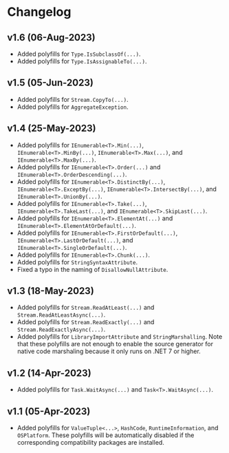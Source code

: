 # Changelog

## v1.6 (06-Aug-2023)

- Added polyfills for `Type.IsSubclassOf(...)`.
- Added polyfills for `Type.IsAssignableTo(...)`.

## v1.5 (05-Jun-2023)

- Added polyfills for `Stream.CopyTo(...)`.
- Added polyfills for `AggregateException`.

## v1.4 (25-May-2023)

- Added polyfills for `IEnumerable<T>.Min(...)`, `IEnumerable<T>.MinBy(...)`, `IEnumerable<T>.Max(...)`, and `IEnumerable<T>.MaxBy(...)`.
- Added polyfills for `IEnumerable<T>.Order(...)` and `IEnumerable<T>.OrderDescending(...)`.
- Added polyfills for `IEnumerable<T>.DistinctBy(...)`, `IEnumerable<T>.ExceptBy(...)`, `IEnumerable<T>.IntersectBy(...)`, and `IEnumerable<T>.UnionBy(...)`.
- Added polyfills for `IEnumerable<T>.Take(...)`, `IEnumerable<T>.TakeLast(...)`, and `IEnumerable<T>.SkipLast(...)`.
- Added polyfills for `IEnumerable<T>.ElementAt(...)` and `IEnumerable<T>.ElementAtOrDefault(...)`.
- Added polyfills for `IEnumerable<T>.FirstOrDefault(...)`, `IEnumerable<T>.LastOrDefault(...)`, and `IEnumerable<T>.SingleOrDefault(...)`.
- Added polyfills for `IEnumerable<T>.Chunk(...)`.
- Added polyfills for `StringSyntaxAttribute`.
- Fixed a typo in the naming of `DisallowNullAttribute`.

## v1.3 (18-May-2023)

- Added polyfills for `Stream.ReadAtLeast(...)` and `Stream.ReadAtLeastAsync(...)`.
- Added polyfills for `Stream.ReadExactly(...)` and `Stream.ReadExactlyAsync(...)`.
- Added polyfills for `LibraryImportAttribute` and `StringMarshalling`. Note that these polyfills are not enough to enable the source generator for native code marshaling because it only runs on .NET 7 or higher.

## v1.2 (14-Apr-2023)

- Added polyfills for `Task.WaitAsync(...)` and `Task<T>.WaitAsync(...)`.

## v1.1 (05-Apr-2023)

- Added polyfills for `ValueTuple<...>`, `HashCode`, `RuntimeInformation`, and `OSPlatform`. These polyfills will be automatically disabled if the corresponding compatibility packages are installed.